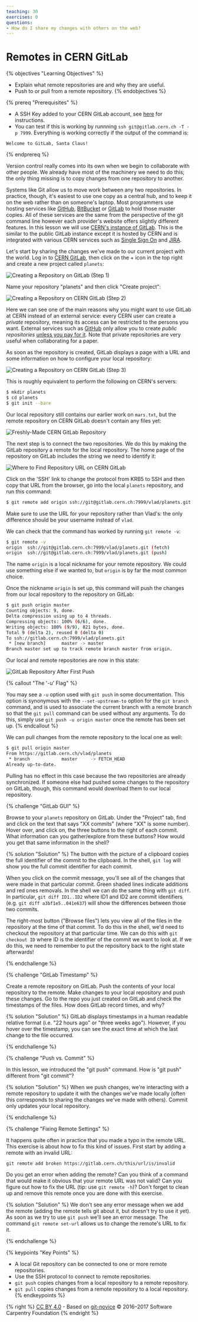 ```yaml
---
teaching: 30
exercises: 0
questions:
- How do I share my changes with others on the web?
---
```

# Remotes in CERN GitLab

{% objectives "Learning Objectives" %}
- Explain what remote repositories are and why they are useful.
- Push to or pull from a remote repository.
{% endobjectives %}

{% prereq "Prerequisites" %}
- A SSH Key added to your CERN GitLab account, see [here](https://docs.gitlab.com/ce/ssh/README.html)
  for instructions.
- You can test if this is working by runnning `ssh git@gitlab.cern.ch -T -p 7999`.
  Everything is working correctly if the output of the command is:

```
Welcome to GitLab, Santa Claus!
```
{% endprereq %}

Version control really comes into its own when we begin to collaborate with
other people.  We already have most of the machinery we need to do this; the
only thing missing is to copy changes from one repository to another.

Systems like Git allow us to move work between any two repositories.  In
practice, though, it's easiest to use one copy as a central hub, and to keep it
on the web rather than on someone's laptop.  Most programmers use hosting
services like [GitHub](http://github.com), [BitBucket](http://bitbucket.org) or
[GitLab](http://gitlab.com/) to hold those master copies. All of these services
are the same from the perspective of the git command line however each
provider's website offers slightly different features. In this lesson we will
use [CERN's instance of GitLab](https://gitlab.cern.ch/). This is the similar to
the public GitLab instance except it is hosted by CERN and is integrated with
various CERN services such as [Single Sign On](http://information-technology.web.cern.ch/services/SSO-Service)
and [JIRA](http://information-technology.web.cern.ch/services/JIRA-service).

Let's start by sharing the changes we've made to our current project with the
world.  Log in to [CERN GitLab](https://gitlab.cern.ch/), then click on the +
icon in the top right and create a new project called `planets`:

![Creating a Repository on GitLab (Step 1)](fig/gitlab-create-repo-01.png)

Name your repository "planets" and then click "Create project":

![Creating a Repository on CERN GitLab (Step 2)](fig/gitlab-create-repo-02.png)

Here we can see one of the main reasons why you might want to use GitLab at CERN
instead of an external service: every CERN user can create a *private*
repository, meaning its access can be restricted to the persons you want.
External services such as [GitHub](https://github.com) only allow you to create
*public repositories* [unless you pay for it](https://github.com/pricing). Note
that private repositories are very useful when collaborating for a paper.

As soon as the repository is created, GitLab displays a page with a URL and some
information on how to configure your local repository:

![Creating a Repository on CERN GitLab (Step 3)](fig/gitlab-create-repo-03.png)

This is roughly equivalent to perform the following on CERN's servers:

```bash
$ mkdir planets
$ cd planets
$ git init --bare
```

Our local repository still contains our earlier work on `mars.txt`, but the
remote repository on CERN GitLab doesn't contain any files yet:

![Freshly-Made CERN GitLab Repository](fig/git-freshly-made-gitlab-repo.png)

The next step is to connect the two repositories.  We do this by making the
GitLab repository a remote for the local repository.
The home page of the repository on GitLab includes the string we need to
identify it:

![Where to Find Repository URL on CERN GitLab](fig/gitlab-find-repo-string.png)

Click on the 'SSH' link to change the protocol from
KRB5 to SSH and then copy that URL from the browser, go into the local `planets`
repository, and run this command:

```bash
$ git remote add origin ssh://git@gitlab.cern.ch:7999/vlad/planets.git
```

Make sure to use the URL for your repository rather than Vlad's: the only
difference should be your username instead of `vlad`.

We can check that the command has worked by running `git remote -v`:

```bash
$ git remote -v
origin  ssh://git@gitlab.cern.ch:7999/vlad/planets.git (fetch)
origin  ssh://git@gitlab.cern.ch:7999/vlad/planets.git (push)
```

The name `origin` is a local nickname for your remote repository. We could use
something else if we wanted to, but `origin` is by far the most common choice.

Once the nickname `origin` is set up, this command will push the changes from
our local repository to the repository on GitLab:

```bash
$ git push origin master
Counting objects: 9, done.
Delta compression using up to 4 threads.
Compressing objects: 100% (6/6), done.
Writing objects: 100% (9/9), 821 bytes, done.
Total 9 (delta 2), reused 0 (delta 0)
To ssh://gitlab.cern.ch:7999/vlad/planets.git
 * [new branch]      master -> master
Branch master set up to track remote branch master from origin.
```

Our local and remote repositories are now in this state:

![GitLab Repository After First Push](fig/github-repo-after-first-push.svg)

{% callout "The '-u' Flag" %}

You may see a `-u` option used with `git push` in some documentation.  This
option is synonymous with the `--set-upstream-to` option for the `git branch`
command, and is used to associate the current branch with a remote branch so
that the `git pull` command can be used without any arguments. To do this,
simply use `git push -u origin master` once the remote has been set up.
{% endcallout %}

We can pull changes from the remote repository to the local one as well:

```bash
$ git pull origin master
From https://gitlab.cern.ch/vlad/planets
 * branch            master     -> FETCH_HEAD
Already up-to-date.
```

Pulling has no effect in this case because the two repositories are already
synchronized.  If someone else had pushed some changes to the repository on
GitLab, though, this command would download them to our local repository.

{% challenge "GitLab GUI" %}

Browse to your `planets` repository on GitLab.
Under the "Project" tab, find and click on the text that says "XX commits"
(where "XX" is some number).
Hover over, and click on, the three buttons to the right of each commit.
What information can you gather/explore from these buttons?
How would you get that same information in the shell?

{% solution "Solution" %}
The button with the picture of a clipboard copies the full
identifier of the commit to the clipboard. In the shell, ```git log``` will show
you the full commit identifier for each commit.

When you click on the commit message, you'll see all of the changes that were
made in that particular commit. Green shaded lines indicate additions and red
ones removals. In the shell we can do the same thing with ```git diff```. In
particular, ```git diff ID1..ID2``` where ID1 and ID2 are commit identifiers
(e.g. ```git diff a3bf1e5..041e637```) will show the differences between those
two commits.

The right-most button ("Browse files") lets you view all of the files in the repository at the
time of that commit. To do this in the shell, we'd need to checkout the
repository at that particular time. We can do this with ```git checkout ID```
where ID is the identifier of the commit we want to look at. If we do this, we
need to remember to put the repository back to the right state afterwards!

{% endchallenge %}

{% challenge "GitLab Timestamp" %}

Create a remote repository on GitLab.  Push the contents of your local
repository to the remote.  Make changes to your local repository and push
these changes.  Go to the repo you just created on GitLab and check the
timestamps of the files.  How does
GitLab record times, and why?

{% solution "Solution" %}
GitLab displays timestamps in a human readable relative format (i.e.
"22 hours ago" or "three weeks ago"). However, if you hover over the timestamp,
you can see the exact time at which the last change to the file occurred.

{% endchallenge %}

{% challenge "Push vs. Commit" %}

In this lesson, we introduced the "git push" command.
How is "git push" different from "git commit"?

{% solution "Solution" %}
When we push changes, we're interacting with a remote repository to update it
with the changes we've made locally (often this corresponds to sharing the
changes we've made with others). Commit only updates your local repository.

{% endchallenge %}

{% challenge "Fixing Remote Settings" %}

It happens quite often in practice that you made a typo in the
remote URL. This exercise is about how to fix this kind of issues.
First start by adding a remote with an invalid URL:

```
git remote add broken https://gitlab.cern.ch/this/url/is/invalid
```

Do you get an error when adding the remote? Can you think of a
command that would make it obvious that your remote URL was not
valid? Can you figure out how to fix the URL (tip: use `git remote
-h`)? Don't forget to clean up and remove this remote once you are
done with this exercise.

{% solution "Solution" %}
We don't see any error message when we add the remote (adding the remote tells
git about it, but doesn't try to use it yet). As soon as we try to use
```git push``` we'll see an error message. The command ```git remote set-url```
allows us to change the remote's URL to fix it.

{% endchallenge %}

{% keypoints "Key Points" %}
- A local Git repository can be connected to one or more remote repositories.
- Use the SSH protocol to connect to remote repositories.
- `git push` copies changes from a local repository to a remote repository.
- `git pull` copies changes from a remote repository to a local repository.
{% endkeypoints %}

{% right %} [CC BY 4.0](https://creativecommons.org/licenses/by/4.0/legalcode) - Based on [git-novice](https://github.com/swcarpentry/git-novice) © 2016–2017 Software Carpentry Foundation {% endright %}

